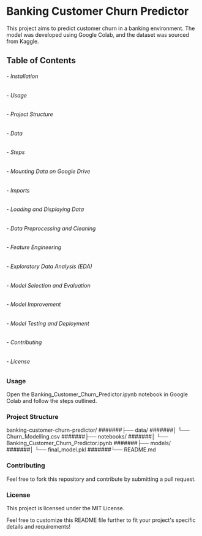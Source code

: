 # Banking Customer Churn Predictor

This project aims to predict customer churn in a banking environment. The model was developed using Google Colab, and the dataset was sourced from Kaggle.

## Table of Contents
######  - Installation
######  - Usage
######  - Project Structure
######  - Data
######  - Steps
######  - Mounting Data on Google Drive
######  - Imports
######  - Loading and Displaying Data
######  - Data Preprocessing and Cleaning
######  - Feature Engineering
######  - Exploratory Data Analysis (EDA)
######  - Model Selection and Evaluation
######  - Model Improvement
######  - Model Testing and Deployment
######  - Contributing
######  - License


<h3>Usage</h3>
Open the Banking_Customer_Churn_Predictor.ipynb notebook in Google Colab and follow the steps outlined.

<h3>Project Structure</h3>  
banking-customer-churn-predictor/
#######├── data/
#######│   └── Churn_Modelling.csv
#######├── notebooks/
#######│   └── Banking_Customer_Churn_Predictor.ipynb
#######├── models/
#######│   └── final_model.pkl
#######└──  README.md


<h3>Contributing</h3>
Feel free to fork this repository and contribute by submitting a pull request.

<h3>License</h3>
This project is licensed under the MIT License.


Feel free to customize this README file further to fit your project's specific details and requirements!
